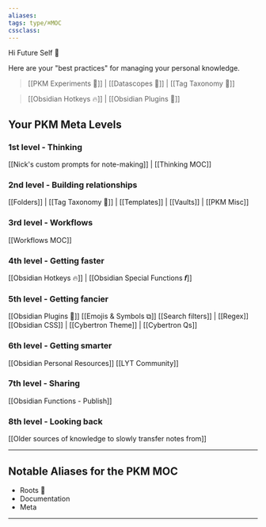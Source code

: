 ```yaml
---
aliases:
tags: type/⌘MOC 
cssclass:
---
```


Hi Future Self 👋 

Here are your "best practices" for managing your personal knowledge. 

> [[PKM Experiments 🎨]] | [[Datascopes 🔬]] | [[Tag Taxonomy 🔖]]

> [[Obsidian Hotkeys 🔥]] | [[Obsidian Plugins 🔌]]

## Your PKM Meta Levels
### 1st level - Thinking
[[Nick's custom prompts for note-making]] | [[Thinking MOC]]

### 2nd level - Building relationships
[[Folders]] | [[Tag Taxonomy 🔖]] | [[Templates]] | [[Vaults]] | [[PKM Misc]]

### 3rd level - Workflows
[[Workflows MOC]] 

### 4th level - Getting faster 
[[Obsidian Hotkeys 🔥]] | [[Obsidian Special Functions 𝒇]]

### 5th level - Getting fancier
[[Obsidian Plugins 🔌]]
[[Emojis & Symbols ⧉]]
[[Search filters]] | [[Regex]]
[[Obsidian CSS]] | [[Cybertron Theme]] | [[Cybertron Qs]]

### 6th level - Getting smarter
[[Obsidian Personal Resources]]
[[LYT Community]]

### 7th level - Sharing
[[Obsidian Functions - Publish]]

### 8th level - Looking back
[[Older sources of knowledge to slowly transfer notes from]]


---
## Notable Aliases for the PKM MOC
- Roots 🍄 
- Documentation
- Meta


---




